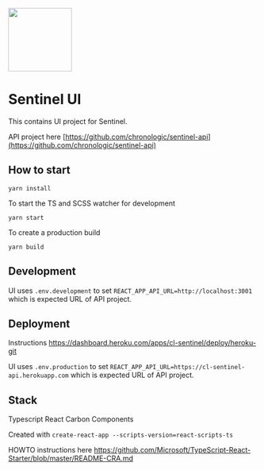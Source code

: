 [<img src="https://s3.amazonaws.com/chronologic.network/ChronoLogic_logo.svg" width="128px">](https://github.com/chronologic)

# Sentinel UI

This contains UI project for Sentinel.

API project here [https://github.com/chronologic/sentinel-api](https://github.com/chronologic/sentinel-api)

## How to start

`yarn install`

To start the TS and SCSS watcher for development

`yarn start`

To create a production build

`yarn build`

## Development

UI uses `.env.development` to set `REACT_APP_API_URL=http://localhost:3001` which is expected URL of API project.

## Deployment

Instructions https://dashboard.heroku.com/apps/cl-sentinel/deploy/heroku-git

UI uses `.env.production` to set `REACT_APP_API_URL=https://cl-sentinel-api.herokuapp.com` which is expected URL of API project.

## Stack

Typescript
React
Carbon Components

Created with `create-react-app --scripts-version=react-scripts-ts`

HOWTO instructions here https://github.com/Microsoft/TypeScript-React-Starter/blob/master/README-CRA.md

